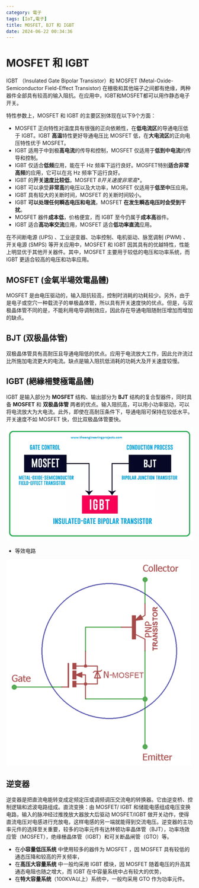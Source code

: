 ```yaml
---
category: 電子
tags: [IoT,電子]
title: MOSFET, BJT 和 IGBT
date: 2024-06-22 00:34:36
---
```


<style>
  table {
    width: 100%
    }
  td {
    vertical-align: center;
  }
  table.inputT{
    margin: 10px;
    width: auto;
    margin-left: auto;
    margin-right: auto;
    border: none;
  }
  input{
    text-align: center;
    padding: 0px 10px;
  }
  iframe{
    width: 100%;
    display: block;
    border-style:none;
  }
</style>

# MOSFET 和 IGBT

IGBT （Insulated Gate Bipolar Transistor）和 MOSFET (Metal-Oxide-Semiconductor Field-Effect Transistor) 在栅极和其他端子之间都有绝缘，两种器件全部具有较高的输入阻抗。在应用中，IGBT和MOSFET都可以用作静态电子开关。

特性参数上，MOSFET 和 IGBT 的主要区别体现在以下9个方面：

- MOSFET 正向特性对温度具有很强的正向依赖性，在**低电流区**的导通电压低于 IGBT。IGBT **高温**特性更好导通电压比 MOSFET 低，在**大电流区**的正向电压特性优于 MOSFET。
- IGBT 适用于中到极**高电流**的传导和控制，MOSFET 仅适用于**低到中电流**的传导和控制。
- IGBT 仅适合**低频**应用，能在千 Hz 频率下运行良好。MOSFET特别**适合非常高频**的应用，它可以在兆 Hz 频率下运行良好。
- IGBT 的**开关速度比较低**，MOSFET *8开关速度非常高**。
- IGBT 可以承受**非常高**的电压以及大功率，MOSFET 仅适用于**低至中**压应用。
- IGBT 具有较大的关断时间，MOSFET 的关断时间较小。
- IGBT **可以处理任何瞬态电压和电流**，MOSFET **在发生瞬态电压时会受到干扰**。
- MOSFET 器件**成本低**，价格便宜，而 IGBT 至今仍属于**成本高**器件。
- IGBT 适合**高功率交流**应用，MOSFET 适合**低功率直流**应用。

在不间断电源 (UPS) 、工业逆变器、功率控制、电机驱动、脉宽调制 (PWM) 、开关电源 (SMPS) 等开关应用中，MOSFET 和 IGBT 因其具有的优越特性，性能上明显优于其他开关器件。其中，MOSFET 主要用于较低的电压和功率系统，而 IGBT 更适合较高的电压和功率应用。

## MOSFET (金氧半場效電晶體)

MOSFET 是由电压驱动的，输入阻抗较高，控制时消耗的功耗较少。另外，由于是电子或空穴一种载流子的单极晶体管，所以具有开关速度快的优点。但是，与双极晶体管不同的是，不能利用电导调制效应，因此存在导通电阻随耐压增加而增加的缺点。

## BJT (双极晶体管)

双极晶体管具有高耐压且导通电阻低的优点。应用于电流放大工作，因此允许流过比所施加电流更大的电流。缺点是输入阻抗低消耗的功耗大及开关速度较慢。

## IGBT (絕緣柵雙極電晶體)

IGBT 是输入部分为 **MOSFET** 结构、输出部分为 **BJT** 结构的复合型器件，同时具备 **MOSFET** 和 **双极晶体管** 两者的优点。输入阻抗高，可以用小功率驱动，可以将电流放大为大电流。此外，即使在高耐压条件下，导通电阻可保持在较低水平。开关速度不如 MOSFET 快，但比双极晶体管要快。

![Alt x](../assets/img/IC/igbt-mix.png)

 - 等效电路


![Alt x](../assets/img/IC/igbt-e.png)

## 逆变器

逆变器是把直流电能转变成定频定压或调频调压交流电的转换器。它由逆变桥、控制逻辑和滤波电路组成。直流变换：由 MOSFET/ IGBT 和储能电感组成电压变换电路，输入的脉冲经过推挽放大器放大后驱动 MOSFET/IGBT 做开关动作，使得直流电压对电感进行充放电，这样电感的另一端就能得到交流电压。逆变器的主功率元件的选择至关重要，较多的功率元件有达林顿功率晶体管（BJT），功率场效应管（MOSFET），绝缘栅晶体管（IGBT）和可关断晶闸管（GTO）等。

 - 在**小容量低压系统** 中使用较多的器件为 MOSFET ，因 MOSFET 具有较低的通态压降和较高的开关频率，
 - 在**高压大容量系统** 中一般均采用 IGBT 模块，因 MOSFET 随着电压的升高其通态电阻也随之增大，而 IGBT 在中容量系统中占有较大的优势，
 - 在**特大容量系统**（100KVA以上）系统中，一般均采用 GTO 作为功率元件。